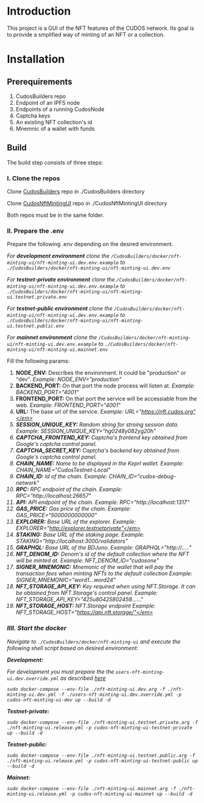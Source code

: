 # Introduction

This project is a GUI of the NFT features of the CUDOS network. Its goal is to provide a smplified way of minting of an NFT or a collection.

# Installation

## Prerequirements

1. CudosBuilders repo
1. Endpoint of an IPFS node
1. Endpoints of a running CudosNode
1. Captcha keys
1. An existing NFT collection's id
1. Mnemnic of a wallet with funds

## Build

The build step consists of three steps:

### I. Clone the repos

Clone [CudosBuilders](https://github.com/CudoVentures/cudos-builders.git) repo in ./CudosBuilders directory

Clone [CudosNftMintingUI](https://github.com/CudoVentures/cudos-nft-minting-ui.git) repo in ./CudosNftMintingUI directory

Both repos must be in the same folder.

### II. Prepare the .env

Prepare the following .env depending on the desired environment.

<em>For **development environment** clone the <code>/CudosBuilders/docker/nft-minting-ui/nft-minting-ui.dev.env.example</code> to <code>./CudosBuilders/docker/nft-minting-ui/nft-minting-ui.dev.env</code></em>

<em>For **testnet-private environment** clone the <code>/CudosBuilders/docker/nft-minting-ui/nft-minting-ui.dev.env.example</code> to <code>./CudosBuilders/docker/nft-minting-ui/nft-minting-ui.testnet.private.env</code></em>

<em>For **testnet-public environment** clone the <code>/CudosBuilders/docker/nft-minting-ui/nft-minting-ui.dev.env.example</code> to <code>./CudosBuilders/docker/nft-minting-ui/nft-minting-ui.testnet.public.env</code></em>

<em>For **mainnet environment** clone the <code>/CudosBuilders/docker/nft-minting-ui/nft-minting-ui.dev.env.example</code> to <code>./CudosBuilders/docker/nft-minting-ui/nft-minting-ui.mainnet.env</code></em>

Fill the following params:

1. **NODE_ENV:** Describes the environment. It could be "production" or "dev". <em>Example: NODE_ENV="production"</em>
1. **BACKEND_PORT:** On that port the node process will listen at. <em>Example: BACKEND_PORT="4001"</em>
1. **FRONTEND_PORT:** On that port the service will be accessiable from the web. <em>Example: FRONTEND_PORT="4001"</em>
1. **URL:** The base url of the service. <em>Example: URL="https://nft.cudos.org"</em>
1. **SESSION_UNIQUE_KEY:** Random string for stroing session data. <em>Example: SESSION_UNIQUE_KEY="hg0248y082yg20h"</em>
1. **CAPTCHA_FRONTEND_KEY:** Captcha's frontend key obtained from Google's captcha control panel.
1. **CAPTCHA_SECRET_KEY:** Captcha's backend key obtained from Google's captcha control panel.
1. **CHAIN_NAME:** Name to be displayed in the Keprl wallet. <em>Example: CHAIN_NAME="CudosTestnet-Local"</em>
1. **CHAIN_ID:** Id of the chain. <em>Example: CHAIN_ID="cudos-debug-network"</em>
1. **RPC:** RPC endpoint of the chain. <em>Example: RPC="http://localhost:26657"</em>
1. **API:** API endpoint of the chain. <em>Example: RPC="http://localhost:1317"</em>
1. **GAS_PRICE:** Gas price of the chain. <em>Example: GAS_PRICE="5000000000000"</em>
1. **EXPLORER:** Base URL of the explorer. <em>Example: EXPLORER="http://explorer.testnetprivate"</em>
1. **STAKING:** Base URL of the staking page. <em>Example: STAKING="http://localhost:3000/validators"</em>
1. **GRAPHQL:** Base URL of the BDJuno. <em>Example: GRAPHQL="http://....."</em>
1. **NFT_DENOM_ID:** Denom's id of the default collection where the NFT will be minted at. <em>Example: NFT_DENOM_ID="cudosone"</em>
1. **SIGNER_MNEMONIC:** Mnemonic of the wallet that will pay the transaction fees when minting NFTs to the default collection <em>Example: SIGNER_MNEMONIC="word1...word24"</em>
1. **NFT_STORAGE_API_KEY:** Key required when using NFT.Storage. It can be obtained from NFT.Storage's control panel. <em>Example: NFT_STORAGE_API_KEY="425u80425802458......"</em>
1. **NFT_STORAGE_HOST:** NFT.Storage endpoint <em>Example: NFT_STORAGE_HOST="https://api.nft.storage/"</em>

### IIII. Start the docker

Navigate to <code>./CudosBuilders/docker/nft-minting-ui</code> and execute the following shell script based on desired environment:

**Development:**
    
For development you must prepare the the <code>users-nft-minting-ui.dev.override.yml</code> as described [here](https://github.com/CudoVentures/cudos-builders/tree/cudos-master/docker#users-override)

    sudo docker-compose --env-file ./nft-minting-ui.dev.arg -f ./nft-minting-ui.dev.yml -f ./users-nft-minting-ui.dev.override.yml -p cudos-nft-minting-ui-dev up --build -d

**Testnet-private:**
    
    sudo docker-compose --env-file ./nft-minting-ui.testnet.private.arg -f ./nft-minting-ui.release.yml -p cudos-nft-minting-ui-testnet-private up --build -d

**Testnet-public:**
    
    sudo docker-compose --env-file ./nft-minting-ui.testnet.public.arg -f ./nft-minting-ui.release.yml -p cudos-nft-minting-ui-testnet-public up --build -d

**Mainnet:**
    
    sudo docker-compose --env-file ./nft-minting-ui.mainnet.arg -f ./nft-minting-ui.release.yml -p cudos-nft-minting-ui-mainnet up --build -d
